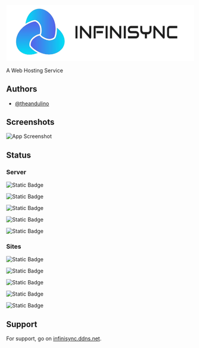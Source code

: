 
![Logo](https://github.com/andiistlostkappa/infinisync/blob/main/logo_long-removebg.png)



A Web Hosting Service

## Authors

- [@theandulino](https://www.github.com/theandulino)


## Screenshots

![App Screenshot](https://infinisync.ddns.net/data/components/png/screenshot.png)


## Status

### Server

![Static Badge](https://img.shields.io/badge/API-Online-green)

![Static Badge](https://img.shields.io/badge/HTTP-Online-green)

![Static Badge](https://img.shields.io/badge/HTTPS-Online-green)

![Static Badge](https://img.shields.io/badge/MYSQL-Online-green)

![Static Badge](https://img.shields.io/badge/phpmyadmin-Online-green)

### Sites
![Static Badge](https://img.shields.io/badge/home-Online-green)

![Static Badge](https://img.shields.io/badge/dashboard-Online-green)

![Static Badge](https://img.shields.io/badge/plans-Online-green)

![Static Badge](https://img.shields.io/badge/hosting-Online-green)

![Static Badge](https://img.shields.io/badge/support-Online-green)
## Support

For support, go on [infinisync.ddns.net](https://infinisync.ddns.net/ticket).

